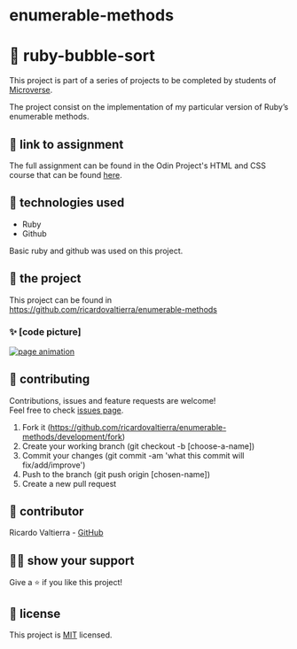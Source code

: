 # enumerable-methods


# 📃 ruby-bubble-sort

This project is part of a series of projects to be completed by students of [Microverse](https://www.microverse.org/ 'The Global School for Remote Software Developers!').

The project consist on the implementation of my particular version of Ruby’s enumerable methods.



## 🔗 link to assignment

The full assignment can be found in the Odin Project's HTML and CSS course that can be found [here](https://www.theodinproject.com/courses/ruby-programming/lessons/advanced-building-blocks).



## 📡 technologies used

- Ruby
- Github

Basic ruby and github was used on this project.

## 🚀 the project

This project can be found in https://github.com/ricardovaltierra/enumerable-methods

### ✨ [code picture]

<a href="" target="project_image">
    <img alt="page animation" src=""/>
</a>



## 🤝 contributing

Contributions, issues and feature requests are welcome!<br/>Feel free to check [issues page](https://github.com/ricardovaltierra/enumerable-methods/issues).

1. Fork it (https://github.com/ricardovaltierra/enumerable-methods/development/fork)
2. Create your working branch (git checkout -b [choose-a-name])
3. Commit your changes (git commit -am 'what this commit will fix/add/improve')
4. Push to the branch (git push origin [chosen-name])
5. Create a new pull request



## 🤖 contributor

Ricardo Valtierra - [GitHub](https://github.com/ricardovaltierra)



## 🙋‍♂ show your support

Give a ⭐️ if you like this project!

## 📝 license

This project is [MIT](https://github.com/ricardovaltierra/enumerable-methods/blob/development/LICENSE) licensed.
